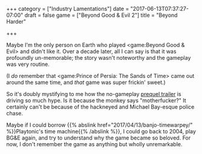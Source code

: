 +++
category = ["Industry Lamentations"]
date = "2017-06-13T07:37:27-07:00"
draft = false
game = ["Beyond Good & Evil 2"]
title = "Beyond Harder"

+++

Maybe I'm the only person on Earth who played <game:Beyond Good & Evil> and didn't like it.  Over a decade later, all I can say is that it was profoundly un-memorable; the story wasn't noteworthy and the gameplay was very routine.

(I <i>do</i> remember that <game:Prince of Persia: The Sands of Time> came out around the same time, and <i>that</i> game was super frickin' sweet.)

So it's doubly mystifying to me how the no-gameplay <a href="https://www.youtube.com/watch?v=EAYN08YoaV8">prequel trailer</a> is driving so much hype.  Is it because the monkey says "motherfucker?"  It certainly can't be because of the hackneyed and Michael Bay-esque police chase.

Maybe if I could borrow {{% abslink href="2017/04/13/banjo-timewarpey/" %}}Playtonic's time machine{{% /abslink %}}, I could go back to 2004, play BG&E again, and try to understand why the game became so beloved.  For now, I don't remember the game as anything but wholly unremarkable.
